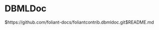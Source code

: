 # DBMLDoc

<include sethead="2" nohead="true">
    $https://github.com/foliant-docs/foliantcontrib.dbmldoc.git$README.md
</include>
